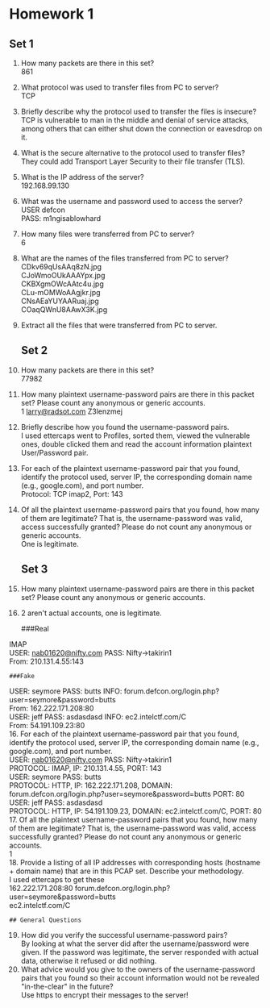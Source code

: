 # Homework 1

## Set 1
1. How many packets are there in this set?  
861  
2. What protocol was used to transfer files from PC to server?  
TCP  
3. Briefly describe why the protocol used to transfer the files is insecure?  
TCP is vulnerable to man in the middle and denial of service attacks, among others that can either shut down the connection or eavesdrop on it.  

4. What is the secure alternative to the protocol used to transfer files?  
They could add Transport Layer Security to their file transfer (TLS).  
5. What is the IP address of the server?  
192.168.99.130  
6. What was the username and password used to access the server?  
USER defcon  
PASS: m1ngisablowhard  
7. How many files were transferred from PC to server?  
6  
8. What are the names of the files transferred from PC to server?  
CDkv69qUsAAq8zN.jpg  
CJoWmoOUkAAAYpx.jpg  
CKBXgmOWcAAtc4u.jpg  
CLu-mOMWoAAgjkr.jpg  
CNsAEaYUYAARuaj.jpg  
COaqQWnU8AAwX3K.jpg  
9. Extract all the files that were transferred from PC to server.  
	
	## Set 2

10. How many packets are there in this set?  
77982  
11. How many plaintext username-password pairs are there in this packet set? Please count any anonymous or generic accounts.  
1 larry@radsot.com Z3lenzmej  
12. Briefly describe how you found the username-password pairs.  
I used ettercaps went to Profiles, sorted them, viewed the vulnerable ones, double clicked them and read the account information plaintext User/Password pair.  
13. For each of the plaintext username-password pair that you found, identify the protocol used, server IP, the corresponding domain name (e.g., google.com), and port number.  
Protocol: TCP imap2, Port: 143  
14. Of all the plaintext username-password pairs that you found, how many of them are legitimate? That is, the username-password was valid, access successfully granted? Please do not count any anonymous or generic accounts.  
One is legitimate.  
	
	## Set 3

15. How many plaintext username-password pairs are there in this packet set? Please count any anonymous or generic accounts.  
3. 2 aren't actual accounts, one is legitimate.  
	
	###Real

IMAP  
USER: nab01620@nifty.com PASS: Nifty->takirin1  
From: 210.131.4.55:143  
	
	###Fake

USER: seymore PASS: butts INFO: forum.defcon.org/login.php?user=seymore&password=butts  
From: 162.222.171.208:80  
USER: jeff PASS: asdasdasd INFO: ec2.intelctf.com/C  
From: 54.191.109.23:80  
16. For each of the plaintext username-password pair that you found, identify the protocol used, server IP, the corresponding domain name (e.g., google.com), and port number.  
USER: nab01620@nifty.com PASS: Nifty->takirin1  
PROTOCOL: IMAP, IP: 210.131.4.55, PORT: 143  
USER: seymore PASS: butts   
PROTOCOL: HTTP, IP: 162.222.171.208, DOMAIN: forum.defcon.org/login.php?user=seymore&password=butts PORT: 80  
USER: jeff PASS: asdasdasd  
PROTOCOL: HTTP, IP: 54.191.109.23, DOMAIN: ec2.intelctf.com/C, PORT: 80  
17. Of all the plaintext username-password pairs that you found, how many of them are legitimate? That is, the username-password was valid, access successfully granted? Please do not count any anonymous or generic accounts.  
1  
18. Provide a listing of all IP addresses with corresponding hosts (hostname + domain name) that are in this PCAP set. Describe your methodology.  
I used ettercaps to get these  
162.222.171.208:80 forum.defcon.org/login.php?user=seymore&password=butts  
ec2.intelctf.com/C  

	## General Questions
	
19. How did you verify the successful username-password pairs?  
By looking at what the server did after the username/password were given.  If the password was legitimate, the server responded with actual data, otherwise it refused or did nothing.  
20. What advice would you give to the owners of the username-password pairs that you found so their account information would not be revealed "in-the-clear" in the future?  
Use https to encrypt their messages to the server!  